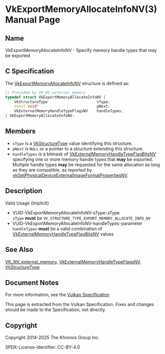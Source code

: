 # VkExportMemoryAllocateInfoNV(3) Manual Page

## Name

VkExportMemoryAllocateInfoNV - Specify memory handle types that may be exported



## [](#_c_specification)C Specification

The [VkExportMemoryAllocateInfoNV](https://registry.khronos.org/vulkan/specs/latest/man/html/VkExportMemoryAllocateInfoNV.html) structure is defined as:

```c++
// Provided by VK_NV_external_memory
typedef struct VkExportMemoryAllocateInfoNV {
    VkStructureType                      sType;
    const void*                          pNext;
    VkExternalMemoryHandleTypeFlagsNV    handleTypes;
} VkExportMemoryAllocateInfoNV;
```

## [](#_members)Members

- `sType` is a [VkStructureType](https://registry.khronos.org/vulkan/specs/latest/man/html/VkStructureType.html) value identifying this structure.
- `pNext` is `NULL` or a pointer to a structure extending this structure.
- `handleTypes` is a bitmask of [VkExternalMemoryHandleTypeFlagBitsNV](https://registry.khronos.org/vulkan/specs/latest/man/html/VkExternalMemoryHandleTypeFlagBitsNV.html) specifying one or more memory handle types that **may** be exported. Multiple handle types **may** be requested for the same allocation as long as they are compatible, as reported by [vkGetPhysicalDeviceExternalImageFormatPropertiesNV](https://registry.khronos.org/vulkan/specs/latest/man/html/vkGetPhysicalDeviceExternalImageFormatPropertiesNV.html).

## [](#_description)Description

Valid Usage (Implicit)

- [](#VUID-VkExportMemoryAllocateInfoNV-sType-sType)VUID-VkExportMemoryAllocateInfoNV-sType-sType  
  `sType` **must** be `VK_STRUCTURE_TYPE_EXPORT_MEMORY_ALLOCATE_INFO_NV`
- [](#VUID-VkExportMemoryAllocateInfoNV-handleTypes-parameter)VUID-VkExportMemoryAllocateInfoNV-handleTypes-parameter  
  `handleTypes` **must** be a valid combination of [VkExternalMemoryHandleTypeFlagBitsNV](https://registry.khronos.org/vulkan/specs/latest/man/html/VkExternalMemoryHandleTypeFlagBitsNV.html) values

## [](#_see_also)See Also

[VK\_NV\_external\_memory](https://registry.khronos.org/vulkan/specs/latest/man/html/VK_NV_external_memory.html), [VkExternalMemoryHandleTypeFlagsNV](https://registry.khronos.org/vulkan/specs/latest/man/html/VkExternalMemoryHandleTypeFlagsNV.html), [VkStructureType](https://registry.khronos.org/vulkan/specs/latest/man/html/VkStructureType.html)

## [](#_document_notes)Document Notes

For more information, see the [Vulkan Specification](https://registry.khronos.org/vulkan/specs/latest/html/vkspec.html#VkExportMemoryAllocateInfoNV)

This page is extracted from the Vulkan Specification. Fixes and changes should be made to the Specification, not directly.

## [](#_copyright)Copyright

Copyright 2014-2025 The Khronos Group Inc.

SPDX-License-Identifier: CC-BY-4.0